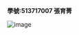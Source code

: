 **學號:513717007 張育菁**

![image](https://github.com/user-attachments/assets/6c314e0d-5778-43a0-af22-9f787b3289a2)

